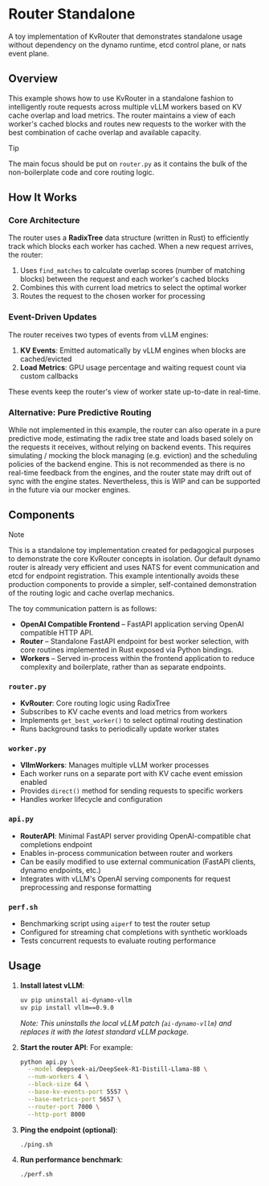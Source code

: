 <!--
SPDX-FileCopyrightText: Copyright (c) 2024-2025 NVIDIA CORPORATION & AFFILIATES. All rights reserved.
SPDX-License-Identifier: Apache-2.0

Licensed under the Apache License, Version 2.0 (the "License");
you may not use this file except in compliance with the License.
You may obtain a copy of the License at

https://www.apache.org/licenses/LICENSE-2.0

Unless required by applicable law or agreed to in writing, software
distributed under the License is distributed on an "AS IS" BASIS,
WITHOUT WARRANTIES OR CONDITIONS OF ANY KIND, either express or implied.
See the License for the specific language governing permissions and
limitations under the License.
-->

# Router Standalone

A toy implementation of KvRouter that demonstrates standalone usage without dependency on the dynamo runtime, etcd control plane, or nats event plane.

## Overview

This example shows how to use KvRouter in a standalone fashion to intelligently route requests across multiple vLLM workers based on KV cache overlap and load metrics. The router maintains a view of each worker's cached blocks and routes new requests to the worker with the best combination of cache overlap and available capacity.

> [!Tip]
> The main focus should be put on `router.py` as it contains the bulk of the non-boilerplate code and core routing logic.

## How It Works

### Core Architecture

The router uses a **RadixTree** data structure (written in Rust) to efficiently track which blocks each worker has cached. When a new request arrives, the router:

1. Uses `find_matches` to calculate overlap scores (number of matching blocks) between the request and each worker's cached blocks
2. Combines this with current load metrics to select the optimal worker
3. Routes the request to the chosen worker for processing

### Event-Driven Updates

The router receives two types of events from vLLM engines:

1. **KV Events**: Emitted automatically by vLLM engines when blocks are cached/evicted
2. **Load Metrics**: GPU usage percentage and waiting request count via custom callbacks

These events keep the router's view of worker state up-to-date in real-time.

### Alternative: Pure Predictive Routing

While not implemented in this example, the router can also operate in a pure predictive mode, estimating the radix tree state and loads based solely on the requests it receives, without relying on backend events. This requires simulating / mocking the block managing (e.g. eviction) and the scheduling policies of the backend engine. This is not recommended as there is no real-time feedback from the engines, and the router state may drift out of sync with the engine states. Nevertheless, this is WIP and can be supported in the future via our mocker engines.

## Components

> [!Note]
> This is a standalone toy implementation created for pedagogical purposes to demonstrate the core KvRouter concepts in isolation.
> Our default dynamo router is already very efficient and uses NATS for event communication and etcd for endpoint registration.
> This example intentionally avoids these production components to provide a simpler, self-contained demonstration of the routing logic and cache overlap mechanics.
>
> The toy communication pattern is as follows:
> - **OpenAI Compatible Frontend** – FastAPI application serving OpenAI compatible HTTP API.
> - **Router** – Standalone FastAPI endpoint for best worker selection, with core routines implemented in Rust exposed via Python bindings.
> - **Workers** – Served in-process within the frontend application to reduce complexity and boilerplate, rather than as separate endpoints.

### `router.py`
- **KvRouter**: Core routing logic using RadixTree
- Subscribes to KV cache events and load metrics from workers
- Implements `get_best_worker()` to select optimal routing destination
- Runs background tasks to periodically update worker states

### `worker.py`
- **VllmWorkers**: Manages multiple vLLM worker processes
- Each worker runs on a separate port with KV cache event emission enabled
- Provides `direct()` method for sending requests to specific workers
- Handles worker lifecycle and configuration

### `api.py`
- **RouterAPI**: Minimal FastAPI server providing OpenAI-compatible chat completions endpoint
- Enables in-process communication between router and workers
- Can be easily modified to use external communication (FastAPI clients, dynamo endpoints, etc.)
- Integrates with vLLM's OpenAI serving components for request preprocessing and response formatting

### `perf.sh`
- Benchmarking script using `aiperf` to test the router setup
- Configured for streaming chat completions with synthetic workloads
- Tests concurrent requests to evaluate routing performance

## Usage

1. **Install latest vLLM**:
   ```bash
   uv pip uninstall ai-dynamo-vllm
   uv pip install vllm==0.9.0
   ```
   *Note: This uninstalls the local vLLM patch (`ai-dynamo-vllm`) and replaces it with the latest standard vLLM package.*

2. **Start the router API**:
   For example:
   ```bash
   python api.py \
     --model deepseek-ai/DeepSeek-R1-Distill-Llama-8B \
     --num-workers 4 \
     --block-size 64 \
     --base-kv-events-port 5557 \
     --base-metrics-port 5657 \
     --router-port 7000 \
     --http-port 8000
    ```

3. **Ping the endpoint (optional)**:
   ```bash
   ./ping.sh
   ```

4. **Run performance benchmark**:
   ```bash
   ./perf.sh
   ```
